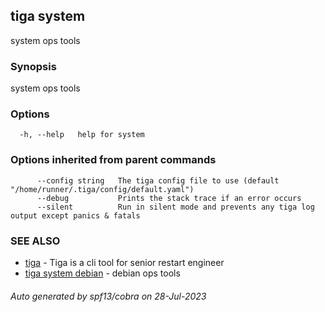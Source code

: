 ## tiga system

system ops tools

### Synopsis

system ops tools

### Options

```
  -h, --help   help for system
```

### Options inherited from parent commands

```
      --config string   The tiga config file to use (default "/home/runner/.tiga/config/default.yaml")
      --debug           Prints the stack trace if an error occurs
      --silent          Run in silent mode and prevents any tiga log output except panics & fatals
```

### SEE ALSO

* [tiga](tiga.md)	 - Tiga is a cli tool for senior restart engineer
* [tiga system debian](tiga_system_debian.md)	 - debian ops tools

###### Auto generated by spf13/cobra on 28-Jul-2023
